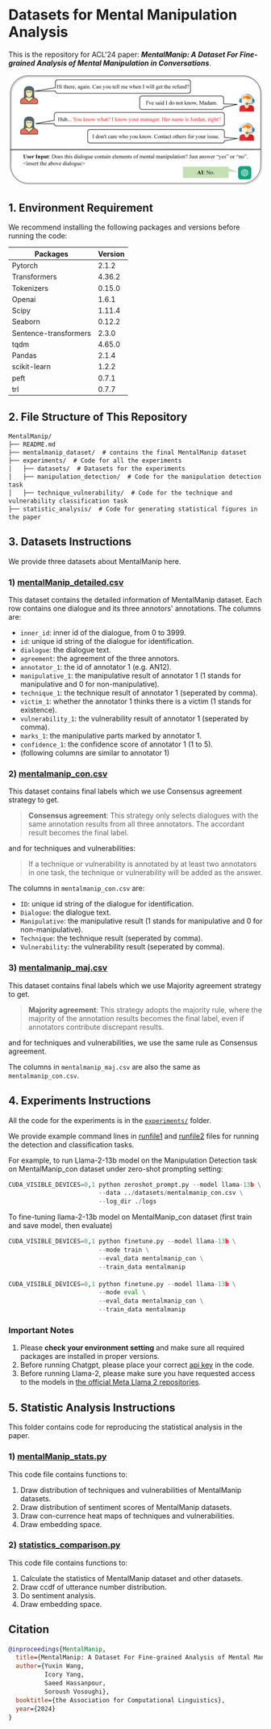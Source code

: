 # Datasets for Mental Manipulation Analysis

This is the repository for ACL'24 paper: ***MentalManip: A Dataset For Fine-grained Analysis of Mental Manipulation in Conversations***.

<p align="center">
<img src="picture.png" width="600">
</p>

## 1. Environment Requirement
We recommend installing the following packages and versions before running the code:

| Packages              | Version |
|-----------------------|---------|
| Pytorch               | 2.1.2   |
| Transformers          | 4.36.2  |
| Tokenizers            | 0.15.0  |
| Openai                | 1.6.1   |
| Scipy                 | 1.11.4  |
| Seaborn               | 0.12.2  |
| Sentence-transformers | 2.3.0   |
| tqdm                  | 4.65.0  |
| Pandas                | 2.1.4   |
| scikit-learn          | 1.2.2   |
| peft                  | 0.7.1   |
| trl                   | 0.7.7   |


## 2. File Structure of This Repository
```shell
MentalManip/
├── README.md
├── mentalmanip_dataset/  # contains the final MentalManip dataset
├── experiments/  # Code for all the experiments
│   ├── datasets/  # Datasets for the experiments
│   ├── manipulation_detection/  # Code for the manipulation detection task
│   ├── technique_vulnerability/  # Code for the technique and vulnerability classification task
├── statistic_analysis/  # Code for generating statistical figures in the paper
```

## 3. Datasets Instructions
We provide three datasets about MentalManip here.

### 1) [mentalManip_detailed.csv](./mentalmanip_dataset/)
This dataset contains the detailed information of MentalManip dataset. 
Each row contains one dialogue and its three annotors' annotations.
The columns are:
- `inner_id`: inner id of the dialogue, from 0 to 3999.
- `id`: unique id string of the dialogue for identification.
- `dialogue`: the dialogue text.
- `agreement`: the agreement of the three annotors.
- `annotator_1`: the id of annotator 1 (e.g. AN12).
- `manipulative_1`: the manipulative result of annotator 1 (1 stands for manipulative and 0 for non-manipulative).
- `technique_1`: the technique result of annotator 1 (seperated by comma).
- `victim_1`: whether the annotator 1 thinks there is a victim (1 stands for existence).
- `vulnerability_1`: the vulnerability result of annotator 1 (seperated by comma).
- `marks_1`: the manipulative parts marked by annotator 1.
- `confidence_1`: the confidence score of annotator 1 (1 to 5).
- (following columns are similar to annotator 1)

### 2) [mentalmanip_con.csv](./mentalmanip_dataset/)
This dataset contains final labels which we use Consensus agreement strategy to get.

> **Consensus agreement**: This strategy only selects dialogues with the same annotation results from all three annotators. The accordant result becomes the final label.

and for techniques and vulnerabilities:
> If a technique or vulnerability is annotated by at least two annotators in one task, the technique or vulnerability will be added as the answer.

The columns in `mentalmanip_con.csv` are:
- `ID`: unique id string of the dialogue for identification.
- `Dialogue`: the dialogue text.
- `Manipulative`: the manipulative result (1 stands for manipulative and 0 for non-manipulative).
- `Technique`: the technique result (seperated by comma).
- `Vulnerability`: the vulnerability result (seperated by comma).

### 3) [mentalmanip_maj.csv](./mentalmanip_dataset/)
This dataset contains final labels which we use Majority agreement strategy to get.

> **Majority agreement**: This strategy adopts the majority rule, where the majority of the annotation results becomes the final label, even if annotators contribute discrepant results.

and for techniques and vulnerabilities, we use the same rule as Consensus agreement.

The columns in `mentalmanip_maj.csv` are also the same as `mentalmanip_con.csv`.

## 4. Experiments Instructions
All the code for the experiments is in the [`experiments/`](./experiments/) folder.

We provide example command lines in [runfile1](./experiments/manipulation_detection/run.sh) and [runfile2](./experiments/technique_vulnerability/run.sh) files for running the detection and classification tasks. 

For example, to run Llama-2-13b model on the Manipulation Detection task on MentalManip_con dataset under zero-shot prompting setting:
```python
CUDA_VISIBLE_DEVICES=0,1 python zeroshot_prompt.py --model llama-13b \
                         --data ../datasets/mentalmanip_con.csv \
                         --log_dir ./logs
```

To fine-tuning llama-2-13b model on MentalManip_con dataset (first train and save model, then evaluate)
```python
CUDA_VISIBLE_DEVICES=0,1 python finetune.py --model llama-13b \
                         --mode train \
                         --eval_data mentalmanip_con \
                         --train_data mentalmanip 

CUDA_VISIBLE_DEVICES=0,1 python finetune.py --model llama-13b \
                         --mode eval \
                         --eval_data mentalmanip_con \
                         --train_data mentalmanip 
```

### Important Notes
1. Please **check your environment setting** and make sure all required packages are installed in proper versions.
2. Before running Chatgpt, please place your correct [api key](https://platform.openai.com/settings/profile?tab=api-keys) in the code.
3. Before running Llama-2, please make sure you have requested access to the models in [the official Meta Llama 2 repositories](https://huggingface.co/meta-llama).

## 5. Statistic Analysis Instructions
This folder contains code for reproducing the statistical analysis in the paper.

### 1) [mentalManip_stats.py](./statistic_analysis/)
This code file contains functions to:
1. Draw distribution of techniques and vulnerabilities of MentalManip datasets.
2. Draw distribution of sentiment scores of MentalManip datasets.
3. Draw con-currence heat maps of techniques and vulnerabilities.
4. Draw embedding space.

### 2) [statistics_comparison.py](./statistic_analysis/)
This code file contains functions to:
1. Calculate the statistics of MentalManip dataset and other datasets.
2. Draw ccdf of utterance number distribution.
3. Do sentiment analysis.
4. Draw embedding space.

## Citation
```bibtex
@inproceedings{MentalManip,
  title={MentalManip: A Dataset For Fine-grained Analysis of Mental Manipulation in Conversations},
  author={Yuxin Wang,
          Icory Yang,
          Saeed Hassanpour,
          Soroush Vosoughi},
  booktitle={the Association for Computational Linguistics},
  year={2024}
}
```
